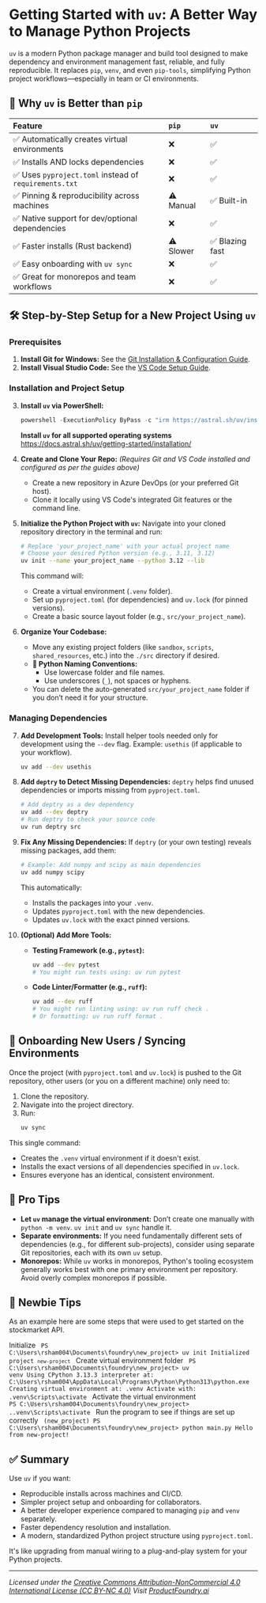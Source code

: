 # Getting Started with `uv`: A Better Way to Manage Python Projects

`uv` is a modern Python package manager and build tool designed to make dependency and environment management fast, reliable, and fully reproducible. It replaces `pip`, `venv`, and even `pip-tools`, simplifying Python project workflows—especially in team or CI environments.

## 🚀 Why `uv` is Better than `pip`

| Feature                                        | `pip`      | `uv`         |
| :--------------------------------------------- | :--------- | :----------- |
| ✅ Automatically creates virtual environments    | ❌         | ✅           |
| ✅ Installs AND locks dependencies             | ❌         | ✅           |
| ✅ Uses `pyproject.toml` instead of `requirements.txt` | ❌         | ✅           |
| ✅ Pinning & reproducibility across machines   | ⚠️ Manual  | ✅ Built-in  |
| ✅ Native support for dev/optional dependencies | ❌         | ✅           |
| ✅ Faster installs (Rust backend)              | ⚠️ Slower  | ✅ Blazing fast|
| ✅ Easy onboarding with `uv sync`              | ❌         | ✅           |
| ✅ Great for monorepos and team workflows      | ❌         | ✅           |

## 🛠️ Step-by-Step Setup for a New Project Using `uv`

### Prerequisites

1.  **Install Git for Windows:** See the [Git Installation & Configuration Guide](./Git-for-windows.md).
2.  **Install Visual Studio Code:** See the [VS Code Setup Guide](../foundational/VSCode.md).

### Installation and Project Setup

3.  **Install `uv` via PowerShell:**
    ```powershell
    powershell -ExecutionPolicy ByPass -c "irm https://astral.sh/uv/install.ps1 | iex"
    ```
    
    **Install `uv` for all supported operating systems**
    https://docs.astral.sh/uv/getting-started/installation/


4.  **Create and Clone Your Repo:**
    *(Requires Git and VS Code installed and configured as per the guides above)*
    - Create a new repository in Azure DevOps (or your preferred Git host).
    - Clone it locally using VS Code's integrated Git features or the command line.

5.  **Initialize the Python Project with `uv`:**
    Navigate into your cloned repository directory in the terminal and run:
    ```bash
    # Replace 'your_project_name' with your actual project name
    # Choose your desired Python version (e.g., 3.11, 3.12)
    uv init --name your_project_name --python 3.12 --lib
    ```
    This command will:
    - Create a virtual environment (`.venv` folder).
    - Set up `pyproject.toml` (for dependencies) and `uv.lock` (for pinned versions).
    - Create a basic source layout folder (e.g., `src/your_project_name`).

6.  **Organize Your Codebase:**
    - Move any existing project folders (like `sandbox`, `scripts`, `shared_resources`, etc.) into the `./src` directory if desired.
    - **📌 Python Naming Conventions:**
        - Use lowercase folder and file names.
        - Use underscores (`_`), not spaces or hyphens.
    - You can delete the auto-generated `src/your_project_name` folder if you don’t need it for your structure.

### Managing Dependencies

7.  **Add Development Tools:**
    Install helper tools needed only for development using the `--dev` flag. Example: `usethis` (if applicable to your workflow).
    ```bash
    uv add --dev usethis
    ```

8.  **Add `deptry` to Detect Missing Dependencies:**
    `deptry` helps find unused dependencies or imports missing from `pyproject.toml`.
    ```bash
    # Add deptry as a dev dependency
    uv add --dev deptry
    # Run deptry to check your source code
    uv run deptry src
    ```

9.  **Fix Any Missing Dependencies:**
    If `deptry` (or your own testing) reveals missing packages, add them:
    ```bash
    # Example: Add numpy and scipy as main dependencies
    uv add numpy scipy
    ```
    This automatically:
    - Installs the packages into your `.venv`.
    - Updates `pyproject.toml` with the new dependencies.
    - Updates `uv.lock` with the exact pinned versions.

10. **(Optional) Add More Tools:**
    - **Testing Framework (e.g., `pytest`):**
      ```bash
      uv add --dev pytest
      # You might run tests using: uv run pytest
      ```
    - **Code Linter/Formatter (e.g., `ruff`):**
      ```bash
      uv add --dev ruff
      # You might run linting using: uv run ruff check .
      # Or formatting: uv run ruff format .
      ```

## 👥 Onboarding New Users / Syncing Environments

Once the project (with `pyproject.toml` and `uv.lock`) is pushed to the Git repository, other users (or you on a different machine) only need to:

1.  Clone the repository.
2.  Navigate into the project directory.
3.  Run:
    ```bash
    uv sync
    ```
This single command:
- Creates the `.venv` virtual environment if it doesn't exist.
- Installs the exact versions of all dependencies specified in `uv.lock`.
- Ensures everyone has an identical, consistent environment.

## 🧠 Pro Tips

- **Let `uv` manage the virtual environment:** Don’t create one manually with `python -m venv`. `uv init` and `uv sync` handle it.
- **Separate environments:** If you need fundamentally different sets of dependencies (e.g., for different sub-projects), consider using separate Git repositories, each with its own `uv` setup.
- **Monorepos:** While `uv` works in monorepos, Python's tooling ecosystem generally works best with one primary environment per repository. Avoid overly complex monorepos if possible.

## 🧠 Newbie Tips
As an example here are some steps that were used to get started on the stockmarket API.

Initialize
<code>
PS C:\Users\rsham004\Documents\foundry\new_project> uv init
Initialized project `new-project`
</code>
Create virtual environment folder
<code>
PS C:\Users\rsham004\Documents\foundry\new_project> uv venv
Using CPython 3.13.3 interpreter at: C:\Users\rsham004\AppData\Local\Programs\Python\Python313\python.exe
Creating virtual environment at: .venv
Activate with: .venv\Scripts\activate
</code>
Activate the virtual environment
<code>
PS C:\Users\rsham004\Documents\foundry\new_project> .\.venv\Scripts\activate
</code>
Run the program to see if things are set up correctly
<code>
(new_project) PS C:\Users\rsham004\Documents\foundry\new_project> python main.py
Hello from new-project!
</code>

## ✅ Summary

Use `uv` if you want:
- Reproducible installs across machines and CI/CD.
- Simpler project setup and onboarding for collaborators.
- A better developer experience compared to managing `pip` and `venv` separately.
- Faster dependency resolution and installation.
- A modern, standardized Python project structure using `pyproject.toml`.

It's like upgrading from manual wiring to a plug-and-play system for your Python projects.

---
*Licensed under the [Creative Commons Attribution-NonCommercial 4.0 International License (CC BY-NC 4.0)](https://creativecommons.org/licenses/by-nc/4.0/)*
*Visit [ProductFoundry.ai](https://productfoundry.ai)*

